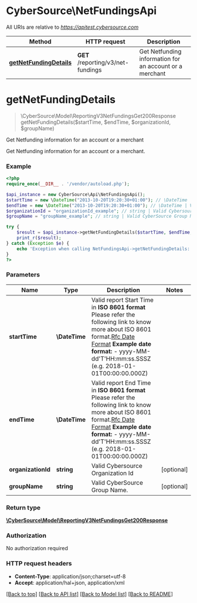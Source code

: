 # CyberSource\NetFundingsApi

All URIs are relative to *https://apitest.cybersource.com*

Method | HTTP request | Description
------------- | ------------- | -------------
[**getNetFundingDetails**](NetFundingsApi.md#getNetFundingDetails) | **GET** /reporting/v3/net-fundings | Get Netfunding information for an account or a merchant


# **getNetFundingDetails**
> \CyberSource\Model\ReportingV3NetFundingsGet200Response getNetFundingDetails($startTime, $endTime, $organizationId, $groupName)

Get Netfunding information for an account or a merchant

Get Netfunding information for an account or a merchant.

### Example
```php
<?php
require_once(__DIR__ . '/vendor/autoload.php');

$api_instance = new CyberSource\Api\NetFundingsApi();
$startTime = new \DateTime("2013-10-20T19:20:30+01:00"); // \DateTime | Valid report Start Time in **ISO 8601 format** Please refer the following link to know more about ISO 8601 format.[Rfc Date Format](https://xml2rfc.tools.ietf.org/public/rfc/html/rfc3339.html#anchor14)  **Example date format:**   - yyyy-MM-dd'T'HH:mm:ss.SSSZ (e.g. 2018-01-01T00:00:00.000Z)
$endTime = new \DateTime("2013-10-20T19:20:30+01:00"); // \DateTime | Valid report End Time in **ISO 8601 format** Please refer the following link to know more about ISO 8601 format.[Rfc Date Format](https://xml2rfc.tools.ietf.org/public/rfc/html/rfc3339.html#anchor14)  **Example date format:**   - yyyy-MM-dd'T'HH:mm:ss.SSSZ (e.g. 2018-01-01T00:00:00.000Z)
$organizationId = "organizationId_example"; // string | Valid Cybersource Organization Id
$groupName = "groupName_example"; // string | Valid CyberSource Group Name.

try {
    $result = $api_instance->getNetFundingDetails($startTime, $endTime, $organizationId, $groupName);
    print_r($result);
} catch (Exception $e) {
    echo 'Exception when calling NetFundingsApi->getNetFundingDetails: ', $e->getMessage(), PHP_EOL;
}
?>
```

### Parameters

Name | Type | Description  | Notes
------------- | ------------- | ------------- | -------------
 **startTime** | **\DateTime**| Valid report Start Time in **ISO 8601 format** Please refer the following link to know more about ISO 8601 format.[Rfc Date Format](https://xml2rfc.tools.ietf.org/public/rfc/html/rfc3339.html#anchor14)  **Example date format:**   - yyyy-MM-dd&#39;T&#39;HH:mm:ss.SSSZ (e.g. 2018-01-01T00:00:00.000Z) |
 **endTime** | **\DateTime**| Valid report End Time in **ISO 8601 format** Please refer the following link to know more about ISO 8601 format.[Rfc Date Format](https://xml2rfc.tools.ietf.org/public/rfc/html/rfc3339.html#anchor14)  **Example date format:**   - yyyy-MM-dd&#39;T&#39;HH:mm:ss.SSSZ (e.g. 2018-01-01T00:00:00.000Z) |
 **organizationId** | **string**| Valid Cybersource Organization Id | [optional]
 **groupName** | **string**| Valid CyberSource Group Name. | [optional]

### Return type

[**\CyberSource\Model\ReportingV3NetFundingsGet200Response**](../Model/ReportingV3NetFundingsGet200Response.md)

### Authorization

No authorization required

### HTTP request headers

 - **Content-Type**: application/json;charset=utf-8
 - **Accept**: application/hal+json, application/xml

[[Back to top]](#) [[Back to API list]](../../README.md#documentation-for-api-endpoints) [[Back to Model list]](../../README.md#documentation-for-models) [[Back to README]](../../README.md)

